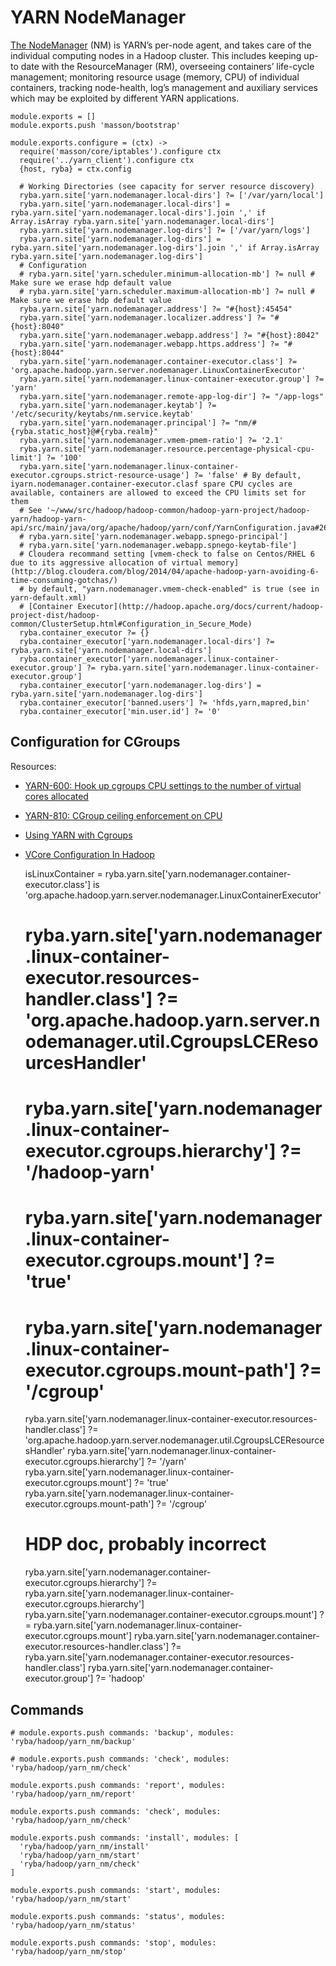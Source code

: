 
# YARN NodeManager

[The NodeManager](http://hadoop.apache.org/docs/current/hadoop-yarn/hadoop-yarn-site/YARN.htm) (NM) is YARN’s per-node agent,
and takes care of the individual
computing nodes in a Hadoop cluster. This includes keeping up-to date with the
ResourceManager (RM), overseeing containers’ life-cycle management; monitoring
resource usage (memory, CPU) of individual containers, tracking node-health,
log’s management and auxiliary services which may be exploited by different YARN
applications.

    module.exports = []
    module.exports.push 'masson/bootstrap'

    module.exports.configure = (ctx) ->
      require('masson/core/iptables').configure ctx
      require('../yarn_client').configure ctx
      {host, ryba} = ctx.config

      # Working Directories (see capacity for server resource discovery)
      ryba.yarn.site['yarn.nodemanager.local-dirs'] ?= ['/var/yarn/local']
      ryba.yarn.site['yarn.nodemanager.local-dirs'] = ryba.yarn.site['yarn.nodemanager.local-dirs'].join ',' if Array.isArray ryba.yarn.site['yarn.nodemanager.local-dirs']
      ryba.yarn.site['yarn.nodemanager.log-dirs'] ?= ['/var/yarn/logs']
      ryba.yarn.site['yarn.nodemanager.log-dirs'] = ryba.yarn.site['yarn.nodemanager.log-dirs'].join ',' if Array.isArray ryba.yarn.site['yarn.nodemanager.log-dirs']
      # Configuration
      # ryba.yarn.site['yarn.scheduler.minimum-allocation-mb'] ?= null # Make sure we erase hdp default value
      # ryba.yarn.site['yarn.scheduler.maximum-allocation-mb'] ?= null # Make sure we erase hdp default value
      ryba.yarn.site['yarn.nodemanager.address'] ?= "#{host}:45454"
      ryba.yarn.site['yarn.nodemanager.localizer.address'] ?= "#{host}:8040"
      ryba.yarn.site['yarn.nodemanager.webapp.address'] ?= "#{host}:8042"
      ryba.yarn.site['yarn.nodemanager.webapp.https.address'] ?= "#{host}:8044"
      ryba.yarn.site['yarn.nodemanager.container-executor.class'] ?= 'org.apache.hadoop.yarn.server.nodemanager.LinuxContainerExecutor'
      ryba.yarn.site['yarn.nodemanager.linux-container-executor.group'] ?= 'yarn'
      ryba.yarn.site['yarn.nodemanager.remote-app-log-dir'] ?= "/app-logs"
      ryba.yarn.site['yarn.nodemanager.keytab'] ?= '/etc/security/keytabs/nm.service.keytab'
      ryba.yarn.site['yarn.nodemanager.principal'] ?= "nm/#{ryba.static_host}@#{ryba.realm}"
      ryba.yarn.site['yarn.nodemanager.vmem-pmem-ratio'] ?= '2.1'
      ryba.yarn.site['yarn.nodemanager.resource.percentage-physical-cpu-limit'] ?= '100'
      ryba.yarn.site['yarn.nodemanager.linux-container-executor.cgroups.strict-resource-usage'] ?= 'false' # By default, iyarn.nodemanager.container-executor.clasf spare CPU cycles are available, containers are allowed to exceed the CPU limits set for them
      # See '~/www/src/hadoop/hadoop-common/hadoop-yarn-project/hadoop-yarn/hadoop-yarn-api/src/main/java/org/apache/hadoop/yarn/conf/YarnConfiguration.java#263'
      # ryba.yarn.site['yarn.nodemanager.webapp.spnego-principal']
      # ryba.yarn.site['yarn.nodemanager.webapp.spnego-keytab-file']
      # Cloudera recommand setting [vmem-check to false on Centos/RHEL 6 due to its aggressive allocation of virtual memory](http://blog.cloudera.com/blog/2014/04/apache-hadoop-yarn-avoiding-6-time-consuming-gotchas/)
      # by default, "yarn.nodemanager.vmem-check-enabled" is true (see in yarn-default.xml)
      # [Container Executor](http://hadoop.apache.org/docs/current/hadoop-project-dist/hadoop-common/ClusterSetup.html#Configuration_in_Secure_Mode)
      ryba.container_executor ?= {}
      ryba.container_executor['yarn.nodemanager.local-dirs'] ?= ryba.yarn.site['yarn.nodemanager.local-dirs']
      ryba.container_executor['yarn.nodemanager.linux-container-executor.group'] ?= ryba.yarn.site['yarn.nodemanager.linux-container-executor.group']
      ryba.container_executor['yarn.nodemanager.log-dirs'] = ryba.yarn.site['yarn.nodemanager.log-dirs']
      ryba.container_executor['banned.users'] ?= 'hfds,yarn,mapred,bin'
      ryba.container_executor['min.user.id'] ?= '0'

## Configuration for CGroups

Resources:
*   [YARN-600: Hook up cgroups CPU settings to the number of virtual cores allocated](https://issues.apache.org/jira/browse/YARN-600)
*   [YARN-810: CGroup ceiling enforcement on CPU](https://issues.apache.org/jira/browse/YARN-810)
*   [Using YARN with Cgroups](http://riccomini.name/posts/hadoop/2013-06-14-yarn-with-cgroups/)
*   [VCore Configuration In Hadoop](http://jason4zhu.blogspot.fr/2014/10/vcore-configuration-in-hadoop.html)

      isLinuxContainer = ryba.yarn.site['yarn.nodemanager.container-executor.class'] is 'org.apache.hadoop.yarn.server.nodemanager.LinuxContainerExecutor'
      # ryba.yarn.site['yarn.nodemanager.linux-container-executor.resources-handler.class'] ?= 'org.apache.hadoop.yarn.server.nodemanager.util.CgroupsLCEResourcesHandler'
      # ryba.yarn.site['yarn.nodemanager.linux-container-executor.cgroups.hierarchy'] ?= '/hadoop-yarn'
      # ryba.yarn.site['yarn.nodemanager.linux-container-executor.cgroups.mount'] ?= 'true'
      # ryba.yarn.site['yarn.nodemanager.linux-container-executor.cgroups.mount-path'] ?= '/cgroup'
      ryba.yarn.site['yarn.nodemanager.linux-container-executor.resources-handler.class'] ?= 'org.apache.hadoop.yarn.server.nodemanager.util.CgroupsLCEResourcesHandler'
      ryba.yarn.site['yarn.nodemanager.linux-container-executor.cgroups.hierarchy'] ?= '/yarn'
      ryba.yarn.site['yarn.nodemanager.linux-container-executor.cgroups.mount'] ?= 'true'
      ryba.yarn.site['yarn.nodemanager.linux-container-executor.cgroups.mount-path'] ?= '/cgroup'
      # HDP doc, probably incorrect
      ryba.yarn.site['yarn.nodemanager.container-executor.cgroups.hierarchy'] ?= ryba.yarn.site['yarn.nodemanager.linux-container-executor.cgroups.hierarchy']
      ryba.yarn.site['yarn.nodemanager.container-executor.cgroups.mount'] ?= ryba.yarn.site['yarn.nodemanager.linux-container-executor.cgroups.mount']
      ryba.yarn.site['yarn.nodemanager.container-executor.resources-handler.class'] ?= ryba.yarn.site['yarn.nodemanager.container-executor.resources-handler.class']
      ryba.yarn.site['yarn.nodemanager.container-executor.group'] ?= 'hadoop'

## Commands

    # module.exports.push commands: 'backup', modules: 'ryba/hadoop/yarn_nm/backup'

    # module.exports.push commands: 'check', modules: 'ryba/hadoop/yarn_nm/check'

    module.exports.push commands: 'report', modules: 'ryba/hadoop/yarn_nm/report'

    module.exports.push commands: 'check', modules: 'ryba/hadoop/yarn_nm/check'

    module.exports.push commands: 'install', modules: [
      'ryba/hadoop/yarn_nm/install'
      'ryba/hadoop/yarn_nm/start'
      'ryba/hadoop/yarn_nm/check'
    ]

    module.exports.push commands: 'start', modules: 'ryba/hadoop/yarn_nm/start'

    module.exports.push commands: 'status', modules: 'ryba/hadoop/yarn_nm/status'

    module.exports.push commands: 'stop', modules: 'ryba/hadoop/yarn_nm/stop'
